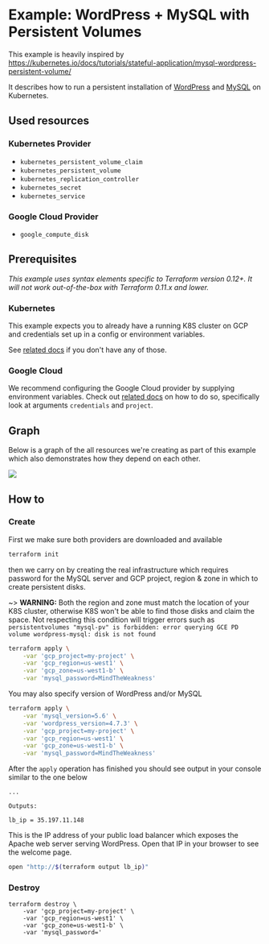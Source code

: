 # Example: WordPress + MySQL with Persistent Volumes

This example is heavily inspired by https://kubernetes.io/docs/tutorials/stateful-application/mysql-wordpress-persistent-volume/

It describes how to run a persistent installation of [WordPress](https://wordpress.org/)
and [MySQL](https://www.mysql.com/) on Kubernetes.

## Used resources

### Kubernetes Provider

 - `kubernetes_persistent_volume_claim`
 - `kubernetes_persistent_volume`
 - `kubernetes_replication_controller`
 - `kubernetes_secret`
 - `kubernetes_service`

### Google Cloud Provider

 - `google_compute_disk`

## Prerequisites

*This example uses syntax elements specific to Terraform version 0.12+.
It will not work out-of-the-box with Terraform 0.11.x and lower.*

### Kubernetes

This example expects you to already have a running K8S cluster on GCP
and credentials set up in a config or environment variables.

See [related docs](../google-gke-cluster/README.md) if you don't have any of those.

### Google Cloud

We recommend configuring the Google Cloud provider by supplying
environment variables. Check out [related docs](https://www.terraform.io/docs/providers/google/index.html#configuration-reference)
on how to do so, specifically look at arguments `credentials` and `project`.

## Graph

Below is a graph of the all resources we're creating as part of this example
which also demonstrates how they depend on each other.

<img src="https://raw.githubusercontent.com/hashicorp/terraform-provider-kubernetes/master/_examples/wordpress-mysql-gce-pv/graph.png">

## How to

### Create

First we make sure both providers are downloaded and available

```sh
terraform init
```

then we carry on by creating the real infrastructure which requires
password for the MySQL server and GCP project, region & zone
in which to create persistent disks.

~> **WARNING:** Both the region and zone must match the location of your K8S cluster,
otherwise K8S won't be able to find those disks and claim the space.
Not respecting this condition will trigger errors such as `persistentvolumes "mysql-pv" is forbidden: error querying GCE PD volume wordpress-mysql: disk is not found`

```sh
terraform apply \
	-var 'gcp_project=my-project' \
	-var 'gcp_region=us-west1' \
	-var 'gcp_zone=us-west1-b' \
	-var 'mysql_password=MindTheWeakness'
```

You may also specify version of WordPress and/or MySQL

```sh
terraform apply \
	-var 'mysql_version=5.6' \
	-var 'wordpress_version=4.7.3' \
	-var 'gcp_project=my-project' \
	-var 'gcp_region=us-west1' \
	-var 'gcp_zone=us-west1-b' \
	-var 'mysql_password=MindTheWeakness'
```

After the `apply` operation has finished you should see output
in your console similar to the one below

```
...

Outputs:

lb_ip = 35.197.11.148
```

This is the IP address of your public load balancer
which exposes the Apache web server serving WordPress.
Open that IP in your browser to see the welcome page.

```sh
open "http://$(terraform output lb_ip)"
```

### Destroy

```
terraform destroy \
	-var 'gcp_project=my-project' \
	-var 'gcp_region=us-west1' \
	-var 'gcp_zone=us-west1-b' \
	-var 'mysql_password='
```
